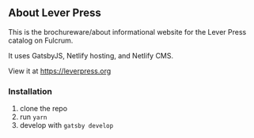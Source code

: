 ## About Lever Press
This is the brochureware/about informational website for the Lever Press catalog on Fulcrum.

It uses GatsbyJS, Netlify hosting, and Netlify CMS.

View it at https://leverpress.org

### Installation

1. clone the repo
2. run `yarn`
3. develop with `gatsby develop`
